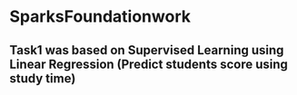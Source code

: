 # SparksFoundationwork
## Task1 was based on Supervised Learning using Linear Regression (Predict students score using study time) 
